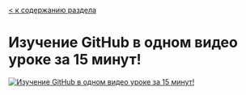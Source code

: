  [< к содержанию раздела](git_course_video/readme.md)
 # Изучение GitHub в одном видео уроке за 15 минут!

 
[![Изучение GitHub в одном видео уроке за 15 минут!](http://img.youtube.com/vi/JfpCicDUMKc/0.jpg)](http://www.youtube.com/watch?v=JfpCicDUMKc)

